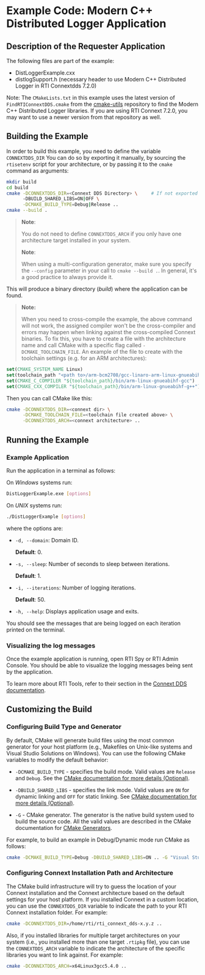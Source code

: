 # Example Code: Modern C++ Distributed Logger Application

## Description of the Requester Application

The following files are part of the example:

- DistLoggerExample.cxx
- distlogSupport.h (necessary header to use Modern C++ Distributed Logger
in RTI Connextdds 7.2.0)

Note: The `CMakeLists.txt` in this example uses the latest version
of `FindRTIConnextDDS.cmake` from the
[cmake-utils](https://github.com/rticommunity/rticonnextdds-cmake-utils)
repository to find the Modern C++ Distributed Logger libraries.
If you are using RTI Connext 7.2.0, you may want to use a newer version from
that repository as well.

## Building the Example

In order to build this example, you need to define the variable `CONNEXTDDS_DIR`
You can do so by exporting it manually, by sourcing the `rtisetenv` script for
your architecture, or by passing it to the `cmake` command as arguments:

```bash
mkdir build
cd build
cmake -DCONNEXTDDS_DIR=<Connext DDS Directory> \     # If not exported
      -DBUILD_SHARED_LIBS=ON|OFF \
      -DCMAKE_BUILD_TYPE=Debug|Release ..
cmake --build .
```

> **Note**:
>
> You do not need to define `CONNEXTDDS_ARCH` if you only have one architecture
> target installed in your system.
>
> **Note**:
>
> When using a multi-configuration generator, make sure you specify
> the `--config` parameter in your call to `cmake --build .`. In general,
> it's a good practice to always provide it.

This will produce a binary directory (*build*) where the application
can be found.

> **Note:**
>
> When you need to cross-compile the example, the above
> command will not work, the assigned compiler won't be the cross-compiler and
> errors may happen when linking against the cross-compiled Connext binaries. To
> fix this, you have to create a file with the architecture name and call CMake
> with a specific flag called `-DCMAKE_TOOLCHAIN_FILE`. An example of the file to
> create with the toolchain settings (e.g. for an ARM architectures):

```cmake
set(CMAKE_SYSTEM_NAME Linux)
set(toolchain_path "<path to>/arm-bcm2708/gcc-linaro-arm-linux-gnueabihf-raspbian")
set(CMAKE_C_COMPILER "${toolchain_path}/bin/arm-linux-gnueabihf-gcc")
set(CMAKE_CXX_COMPILER "${toolchain_path}/bin/arm-linux-gnueabihf-g++")
```

Then you can call CMake like this:

```sh
cmake -DCONNEXTDDS_DIR=<connext dir> \
      -DCMAKE_TOOLCHAIN_FILE=<toolchain file created above> \
      -DCONNEXTDDS_ARCH=<connext architecture> ..
```

## Running the Example

### Example Application

Run the application in a terminal as follows:

On *Windows* systems run:

```sh
DistLoggerExample.exe [options]
```

On *UNIX* systems run:

```sh
./DistLoggerExample [options]
```

where the options are:

-   `-d, --domain`: Domain ID.

    **Default**: 0.

-   `-s, --sleep`: Number of seconds to sleep between iterations.

    **Default**: 1.

-   `-i, --iterations`: Number of logging iterations.

    **Default**: 50.

-   `-h, --help`: Displays application usage and exits.

You should see the messages that are being logged on each iteration printed
on the terminal.

### Visualizing the log messages

Once the example application is running, open RTI Spy or
RTI Admin Console.
You should be able to visualize the logging messages being sent
by the application.

To learn more about RTI Tools, refer to their section in the
[Connext DDS documentation](https://community.rti.com/documentation).

## Customizing the Build

### Configuring Build Type and Generator

By default, CMake will generate build files using the most common generator for
your host platform (e.g., Makefiles on Unix-like systems and Visual Studio
Solutions on Windows). You can use the following CMake variables to modify the
default behavior:

-   `-DCMAKE_BUILD_TYPE` - specifies the build mode. Valid values are `Release`
    and `Debug`. See the [CMake documentation for more details
    (Optional)](https://cmake.org/cmake/help/latest/variable/CMAKE_BUILD_TYPE.html).

-   `-DBUILD_SHARED_LIBS` - specifies the link mode. Valid values are `ON` for
    dynamic linking and `OFF` for static linking. See [CMake documentation for
    more details
    (Optional)](https://cmake.org/cmake/help/latest/variable/BUILD_SHARED_LIBS.html).

-   `-G` - CMake generator. The generator is the native build system used to
    build the source code. All the valid values are described in the CMake
    documentation for [CMake
    Generators](https://cmake.org/cmake/help/latest/manual/cmake-generators.7.html).

For example, to build an example in Debug/Dynamic mode run CMake as follows:

```sh
cmake -DCMAKE_BUILD_TYPE=Debug -DBUILD_SHARED_LIBS=ON .. -G "Visual Studio 15 2017" -A x64
```

### Configuring Connext Installation Path and Architecture

The CMake build infrastructure will try to guess the location of your Connext
installation and the Connext architecture based on the default settings
for your host platform. If you installed Connext in a custom location, you
can use the `CONNEXTDDS_DIR` variable to indicate the path to your RTI Connext
installation folder. For example:

```sh
cmake -DCONNEXTDDS_DIR=/home/rti/rti_connext_dds-x.y.z ..
```

Also, if you installed libraries for multiple target architectures on your system
(i.e., you installed more than one target `.rtipkg` file), you can use the
`CONNEXTDDS_ARCH` variable to indicate the architecture of the specific libraries
you want to link against. For example:

```sh
cmake -DCONNEXTDDS_ARCH=x64Linux3gcc5.4.0 ..
```
